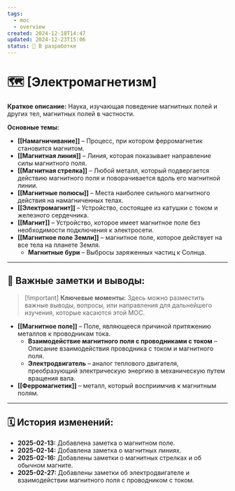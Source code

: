 ```yaml
---
tags:
  - moc
  - overview
created: 2024-12-18T14:47
updated: 2024-12-23T15:06
status: 🚧 В разработке
---
```


# 🗺️ **[Электромагнетизм]**

**Краткое описание:**  Наука, изучающая поведение магнитных полей и других тел, магнитных полей в частности.

**Основные темы:**

- **[[Намагничивание]]** – Процесс, при котором ферромагнетик становится магнитом.
- **[[Магнитная линия]]**  – Линия, которая показывает направление силы магнитного поля.
- **[[Магнитная стрелка]]** – Любой металл, который подвергается действию магнитного поля и поворачивается вдоль его магнитной линии.
- **[[Магнитные полюсы]]** – Места наиболее сильного магнитного действия на намагниченных телах.
- **[[Электромагнит]]** – Устройство, состоящее из катушки с током и железного сердечника.
- **[[Магнит]]** – Устройство, которое имеет магнитное поле без необходимости подключения к электросети.
- **[[Магнитное поле Земли]]** – магнитное поле, которое действует на все тела на планете Земля.
	- **Магнитные бури** – Выбросы заряженных частиц к Солнца. 

---

## 📌 **Важные заметки и выводы:**

> [!important] **Ключевые моменты:** Здесь можно разместить важные выводы, вопросы, или направления для дальнейшего изучения, которые касаются этой MOC.

- **[[Магнитное поле]]** – Поле, являющееся причиной притяжению металлов к проводникам тока.
	- **Взаимодействие магнитного поля с проводниками с током** – Описание взаимодействия проводника с током и магнитного поля. 
	- **Электродвигатель** – аналог теплового двигателя, преобразующий электрическую энергию в механическую путем вращения вала.
- **[[Ферромагнетик]]** – металл, который восприимчив к магнитным полям.

---

## 🗓️ **История изменений:**

- **2025-02-13:**  Добавлена заметка о магнитном поле.
- **2025-02-14:**  Добавлена заметка о магнитных линиях.
- **2025-02-16:** Добавлены заметки о магнитных стрелках и об обычном магните.
- **2025-02-27:** Добавлены заметки об электродвигателе и взаимодействии магнитного поля с проводником с током.